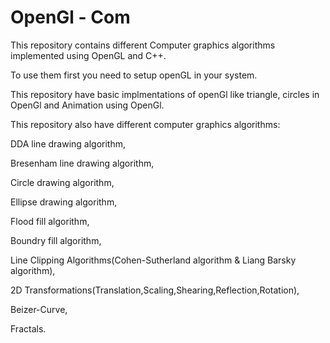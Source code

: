# OpenGl - Com
This repository contains different Computer graphics algorithms implemented using OpenGL and C++.

To use them first you need to setup openGL in your system.

This repository have basic implmentations of openGl like triangle, circles in OpenGl and Animation using OpenGl.

This repository also have different computer graphics algorithms:

DDA line drawing algorithm,

Bresenham line drawing algorithm,

Circle drawing algorithm,

Ellipse drawing algorithm,

Flood fill algorithm,

Boundry fill algorithm,

Line Clipping Algorithms(Cohen-Sutherland algorithm & Liang Barsky algorithm),

2D Transformations(Translation,Scaling,Shearing,Reflection,Rotation),

Beizer-Curve,

Fractals.
